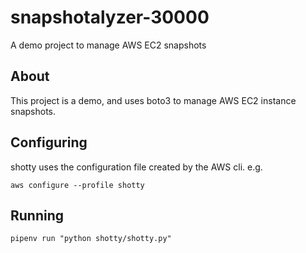 # snapshotalyzer-30000
A demo project to manage AWS EC2 snapshots

## About
This project is a demo, and uses boto3 to manage AWS EC2 instance snapshots.

## Configuring
shotty uses the configuration file created by the AWS cli. e.g. 

`aws configure --profile shotty`

## Running

`pipenv run "python shotty/shotty.py"`


